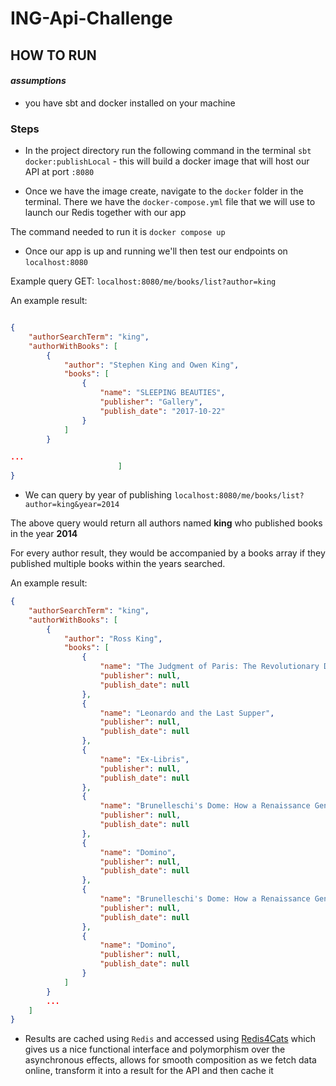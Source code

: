 # ING-Api-Challenge

## HOW TO RUN

#### _assumptions_
- you have sbt and docker installed on your machine

### Steps

- In the project directory run the following command in the terminal
  `sbt docker:publishLocal` - this will build a docker image that will host our API at port `:8080`

- Once we have the image create, navigate to the `docker` folder in the terminal. There we have
  the `docker-compose.yml` file that we will use to launch our Redis together with our app

The command needed to run it is `docker compose up`

- Once our app is up and running we'll then test our endpoints on `localhost:8080`

Example query GET: `localhost:8080/me/books/list?author=king`

An example result:

```json

{
    "authorSearchTerm": "king",
    "authorWithBooks": [
        {
            "author": "Stephen King and Owen King",
            "books": [
                {
                    "name": "SLEEPING BEAUTIES",
                    "publisher": "Gallery",
                    "publish_date": "2017-10-22"
                }
            ]
        }

...
                        ]
}
```

- We can query by year of publishing `localhost:8080/me/books/list?author=king&year=2014`

The above query would return all authors named **king** who published books in the year **2014**

For every author result, they would be accompanied by a books array if they published multiple books within the years searched.

An example result:

```json
{
    "authorSearchTerm": "king",
    "authorWithBooks": [
        {
            "author": "Ross King",
            "books": [
                {
                    "name": "The Judgment of Paris: The Revolutionary Decade That Gave the World Impressionism",
                    "publisher": null,
                    "publish_date": null
                },
                {
                    "name": "Leonardo and the Last Supper",
                    "publisher": null,
                    "publish_date": null
                },
                {
                    "name": "Ex-Libris",
                    "publisher": null,
                    "publish_date": null
                },
                {
                    "name": "Brunelleschi's Dome: How a Renaissance Genius Reinvented Architecture",
                    "publisher": null,
                    "publish_date": null
                },
                {
                    "name": "Domino",
                    "publisher": null,
                    "publish_date": null
                },
                {
                    "name": "Brunelleschi's Dome: How a Renaissance Genius Reinvented Architecture",
                    "publisher": null,
                    "publish_date": null
                },
                {
                    "name": "Domino",
                    "publisher": null,
                    "publish_date": null
                }
            ]
        }
        ...
    ]
}

```

- Results are cached using `Redis` and accessed using [Redis4Cats]("https://github.com/profunktor/redis4cats) which gives us a nice functional interface and
  polymorphism over the asynchronous effects, allows for smooth composition as we fetch data online, transform it into a result for the API and then cache it


